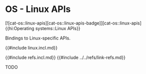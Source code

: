 # OS - Linux APIs

[![cat-os::linux-apis][cat-os::linux-apis-badge]][cat-os::linux-apis]{{hi:Operating systems::Linux APIs}}

Bindings to Linux-specific APIs.

{{#include linux.incl.md}}

{{#include refs.incl.md}}
{{#include ../../refs/link-refs.md}}

<div class="hidden">
TODO
</div>
